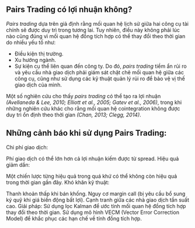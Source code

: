 ## Pairs Trading có lợi nhuận không?
*Pairs trading* dựa trên giả định rằng mối quan hệ lịch sử giữa hai công cụ tài chính sẽ được duy trì trong tương lai. Tuy nhiên, điều này không phải lúc nào cũng đúng vì mối quan hệ đồng tích hợp có thể thay đổi theo thời gian do nhiều yếu tố như:

- Điều kiện thị trường.
- Xu hướng ngành.
- Sự kiện cụ thể liên quan đến công ty.
Do đó, *pairs trading* tiềm ẩn rủi ro và yêu cầu nhà giao dịch phải giám sát chặt chẽ mối quan hệ giữa các công cụ, cũng như sử dụng các kỹ thuật quản lý rủi ro để bảo vệ vị thế giao dịch của mình.

Một số nghiên cứu cho thấy *pairs trading* có thể tạo ra lợi nhuận *(Avellaneda & Lee, 2010; Elliott et al., 2005; Gatev et al., 2006)*, trong khi những nghiên cứu khác cho rằng mối quan hệ cointegration không được duy trì ổn định theo thời gian *(Chan, 2013; Clegg, 2014)*.

## Những cảnh báo khi sử dụng Pairs Trading:
Chi phí giao dịch:

Phí giao dịch có thể lớn hơn cả lợi nhuận kiếm được từ spread.
Hiệu quả giảm dần:

Một chiến lược từng hiệu quả trong quá khứ có thể không còn hiệu quả trong thời gian gần đây.
Khó khăn kỹ thuật:

Thanh khoản thấp khi bán khống.
Nguy cơ margin call (bị yêu cầu bổ sung ký quỹ khi giá biến động bất lợi).
Cạnh tranh giữa các nhà giao dịch tần suất cao.
Giải pháp:
Sử dụng lọc Kalman để ước tính mối quan hệ đồng tích hợp thay đổi theo thời gian.
Sử dụng mô hình VECM (Vector Error Correction Model) để khắc phục các hạn chế về tính đồng tích hợp.
